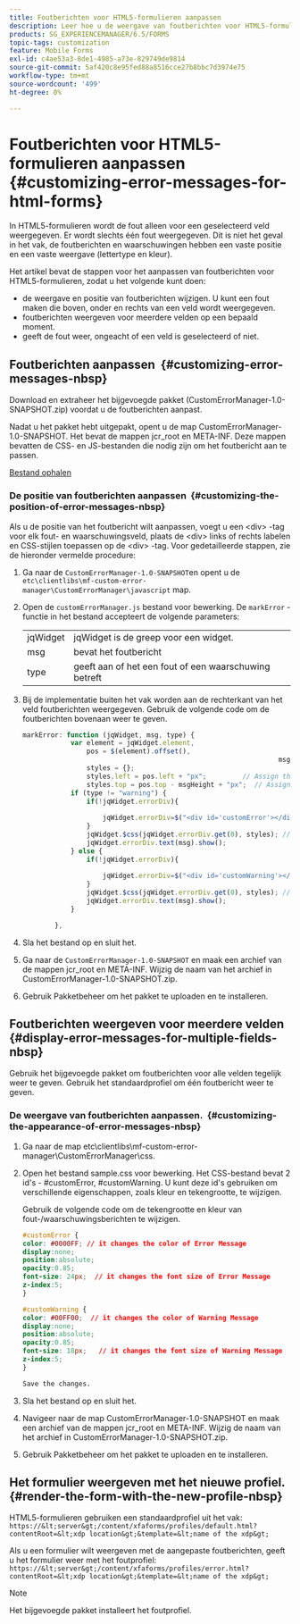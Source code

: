 ```yaml
---
title: Foutberichten voor HTML5-formulieren aanpassen
description: Leer hoe u de weergave van foutberichten voor HTML5-formulieren kunt aanpassen, inclusief hoe u de positie en weergave van deze formulieren kunt wijzigen.
products: SG_EXPERIENCEMANAGER/6.5/FORMS
topic-tags: customization
feature: Mobile Forms
exl-id: c4ae53a3-8de1-4985-a73e-829749de9814
source-git-commit: 5af420c8e95fed88a8516cce27b8bbc7d3974e75
workflow-type: tm+mt
source-wordcount: '499'
ht-degree: 0%

---
```


# Foutberichten voor HTML5-formulieren aanpassen {#customizing-error-messages-for-html-forms}

In HTML5-formulieren wordt de fout alleen voor een geselecteerd veld weergegeven. Er wordt slechts één fout weergegeven. Dit is niet het geval in het vak, de foutberichten en waarschuwingen hebben een vaste positie en een vaste weergave (lettertype en kleur).

Het artikel bevat de stappen voor het aanpassen van foutberichten voor HTML5-formulieren, zodat u het volgende kunt doen:

* de weergave en positie van foutberichten wijzigen. U kunt een fout maken die boven, onder en rechts van een veld wordt weergegeven.
* foutberichten weergeven voor meerdere velden op een bepaald moment.
* geeft de fout weer, ongeacht of een veld is geselecteerd of niet.

## Foutberichten aanpassen  {#customizing-error-messages-nbsp}

Download en extraheer het bijgevoegde pakket (CustomErrorManager-1.0-SNAPSHOT.zip) voordat u de foutberichten aanpast.

Nadat u het pakket hebt uitgepakt, opent u de map CustomErrorManager-1.0-SNAPSHOT. Het bevat de mappen jcr_root en META-INF. Deze mappen bevatten de CSS- en JS-bestanden die nodig zijn om het foutbericht aan te passen.

[Bestand ophalen](assets/customerrormanager-1.0-snapshot.zip)

### De positie van foutberichten aanpassen  {#customizing-the-position-of-error-messages-nbsp}

Als u de positie van het foutbericht wilt aanpassen, voegt u een &lt;div> -tag voor elk fout- en waarschuwingsveld, plaats de &lt;div> links of rechts labelen en CSS-stijlen toepassen op de &lt;div> -tag. Voor gedetailleerde stappen, zie de hieronder vermelde procedure:

1. Ga naar de `CustomErrorManager-1.0-SNAPSHOT`en opent u de `etc\clientlibs\mf-custom-error-manager\CustomErrorManager\javascript` map.
1. Open de `customErrorManager.js` bestand voor bewerking. De `markError` -functie in het bestand accepteert de volgende parameters:

   |   |  |
   |---|---|
   | jqWidget | jqWidget is de greep voor een widget. |
   | msg | bevat het foutbericht |
   | type | geeft aan of het een fout of een waarschuwing betreft |

1. Bij de implementatie buiten het vak worden aan de rechterkant van het veld foutberichten weergegeven. Gebruik de volgende code om de foutberichten bovenaan weer te geven.

   ```javascript
   markError: function (jqWidget, msg, type) {
               var element = jqWidget.element,                                //Gives the div containing widget
                   pos = $(element).offset(),                          //Calculates the position of the div in the view port
                                                                   msgHeight = xfalib.view.util.TextMetrics.measureExtent(msg).height + 5;  //Calculating the height of the Error Message
                   styles = {};
                   styles.left = pos.left + "px";         // Assign the desired left position using pos.left. Here it is calculated for exact left of the field
                   styles.top = pos.top - msgHeight + "px";  // Assign the desired top position using pos.top. Here it is calculated for top of the field
               if (type != "warning") {
                   if(!jqWidget.errorDiv){
                                                                                   //Adding the warning div if it is not present already
                       jqWidget.errorDiv=$("<div id='customError'></div>").appendTo('body');
                   }
                   jqWidget.$css(jqWidget.errorDiv.get(0), styles); // Applying the styles to the warning div
                   jqWidget.errorDiv.text(msg).show();                     //Showing the warning message
               } else {
                   if(!jqWidget.errorDiv){
                                                                                   //Adding the error div if it is not present already
                       jqWidget.errorDiv=$("<div id='customWarning'></div>").appendTo('body');
                   }
                   jqWidget.$css(jqWidget.errorDiv.get(0), styles); // Applying the styles to the error div
                   jqWidget.errorDiv.text(msg).show();                     //Showing the warning message
               }
   
           },
   ```

1. Sla het bestand op en sluit het.
1. Ga naar de `CustomErrorManager-1.0-SNAPSHOT` en maak een archief van de mappen jcr_root en META-INF. Wijzig de naam van het archief in CustomErrorManager-1.0-SNAPSHOT.zip.
1. Gebruik Pakketbeheer om het pakket te uploaden en te installeren.

## Foutberichten weergeven voor meerdere velden  {#display-error-messages-for-multiple-fields-nbsp}

Gebruik het bijgevoegde pakket om foutberichten voor alle velden tegelijk weer te geven. Gebruik het standaardprofiel om één foutbericht weer te geven.

### De weergave van foutberichten aanpassen.  {#customizing-the-appearance-of-error-messages-nbsp}

1. Ga naar de map etc\clientlibs\mf-custom-error-manager\CustomErrorManager\css.

1. Open het bestand sample.css voor bewerking. Het CSS-bestand bevat 2 id&#39;s - #customError, #customWarning. U kunt deze id&#39;s gebruiken om verschillende eigenschappen, zoals kleur en tekengrootte, te wijzigen.

   Gebruik de volgende code om de tekengrootte en kleur van fout-/waarschuwingsberichten te wijzigen.

   ```css
   #customError {
   color: #0000FF; // it changes the color of Error Message
   display:none;
   position:absolute;
   opacity:0.85;
   font-size: 24px;  // it changes the font size of Error Message
   z-index:5;
   }
   
   #customWarning {
   color: #00FF00;  // it changes the color of Warning Message
   display:none;
   position:absolute;
   opacity:0.85;
   font-size: 18px;   // it changes the font size of Warning Message
   z-index:5;
   }
   
   Save the changes.
   ```

1. Sla het bestand op en sluit het.
1. Navigeer naar de map CustomErrorManager-1.0-SNAPSHOT en maak een archief van de mappen jcr_root en META-INF. Wijzig de naam van het archief in CustomErrorManager-1.0-SNAPSHOT.zip.
1. Gebruik Pakketbeheer om het pakket te uploaden en te installeren.

## Het formulier weergeven met het nieuwe profiel.  {#render-the-form-with-the-new-profile-nbsp}

HTML5-formulieren gebruiken een standaardprofiel uit het vak: `https://&lt;server&gt;/content/xfaforms/profiles/default.html?contentRoot=&lt;xdp location&gt;&template=&lt;name of the xdp&gt;`

Als u een formulier wilt weergeven met de aangepaste foutberichten, geeft u het formulier weer met het foutprofiel: `https://&lt;server&gt;/content/xfaforms/profiles/error.html?contentRoot=&lt;xdp location&gt;&template=&lt;name of the xdp&gt;`

>[!NOTE]
>
>Het bijgevoegde pakket installeert het foutprofiel.
